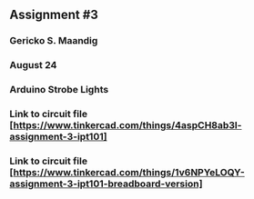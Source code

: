 ## Assignment #3 
### Gericko S. Maandig
### August 24
### Arduino Strobe Lights

### Link to circuit file [https://www.tinkercad.com/things/4aspCH8ab3l-assignment-3-ipt101]

### Link to circuit file [https://www.tinkercad.com/things/1v6NPYeLOQY-assignment-3-ipt101-breadboard-version]